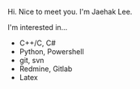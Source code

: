 Hi. Nice to meet you. 
I'm Jaehak Lee.

I'm interested in...
* C++/C, C#
* Python, Powershell
* git, svn
* Redmine, Gitlab
* Latex

<!---
jhakan/jhakan is a ✨ special ✨ repository because its `README.md` (this file) appears on your GitHub profile.
You can click the Preview link to take a look at your changes.
--->
